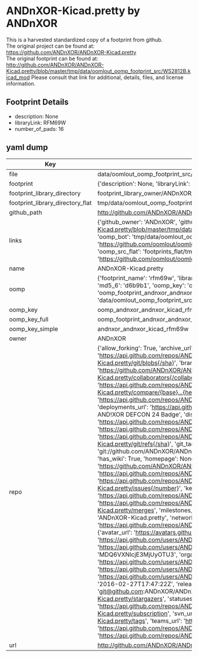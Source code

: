# ANDnXOR-Kicad.pretty by ANDnXOR  
This is a harvested standardized copy of a footprint from github.  
The original project can be found at:  
https://github.com/ANDnXOR/ANDnXOR-Kicad.pretty  
The original footprint can be found at:
http://github.com/ANDnXOR/ANDnXOR-Kicad.pretty/blob/master/tmp/data/oomlout_oomp_footprint_src/WS2812B.kicad_mod
Please consult that link for additional, details, files, and license information.  
## Footprint Details
* description: None  
* libraryLink: RFM69W  
* number_of_pads: 16  
## yaml dump  
| Key | Value |  
| --- | --- |  
| file | data/oomlout_oomp_footprint_src/ANDnXOR-Kicad.pretty/RFM69W.kicad_mod |  
| footprint | {'description': None, 'libraryLink': 'RFM69W', 'number_of_pads': 16} |  
| footprint_library_directory | footprint_library_owner/ANDnXOR_ANDnXOR-Kicad.pretty |  
| footprint_library_directory_flat | tmp/data/oomlout_oomp_footprint_src/footprints_flat/andnxor_andnxor_kicad_rfm69w/working |  
| github_path | http://github.com/ANDnXOR/ANDnXOR-Kicad.pretty/blob/master/tmp/data/oomlout_oomp_footprint_src/RFM69W.kicad_mod |  
| links | {'github_owner': 'ANDnXOR', 'github_repo_name': 'ANDnXOR-Kicad.pretty', 'github_src': 'http://github.com/ANDnXOR/ANDnXOR-Kicad.pretty/blob/master/tmp/data/oomlout_oomp_footprint_src/WS2812B.kicad_mod', 'github_src_repo': 'https://github.com/ANDnXOR/ANDnXOR-Kicad.pretty', 'oomp_bot': 'tmp/data/oomlout_oomp_footprint_src/footprints/andnxor_andnxor_kicad_rfm69w/working', 'oomp_bot_github': 'https://github.com/oomlout/oomlout_oomp_footprint_bot/tree/main/tmp/data/oomlout_oomp_footprint_src/footprints/andnxor_andnxor_kicad_rfm69w/working', 'oomp_src_flat': 'footprints_flat/tmp/data/oomlout_oomp_footprint_src/footprints_flat/andnxor_andnxor_kicad_rfm69w/working', 'oomp_src_flat_github': 'https://github.com/oomlout/oomlout_oomp_footprint_src/tree/main/tmp/data/oomlout_oomp_footprint_src/footprints_flat/andnxor_andnxor_kicad_rfm69w/working'} |  
| name | ANDnXOR-Kicad.pretty |  
| oomp | {'footprint_name': 'rfm69w', 'library_name': 'andnxor_kicad', 'md5': 'd6b9b14e424d98a072654bfbbce1691e', 'md5_10': 'd6b9b14e42', 'md5_5': 'd6b9b', 'md5_6': 'd6b9b1', 'oomp_key': 'oomp_andnxor_andnxor_kicad_rfm69w', 'oomp_key_extra': 'oomp_footprint_andnxor_andnxor_kicad_rfm69w', 'oomp_key_full': 'oomp_footprint_andnxor_andnxor_kicad_rfm69w_d6b9b1', 'oomp_key_simple': 'andnxor_andnxor_kicad_rfm69w', 'original_filename': 'data/oomlout_oomp_footprint_src/ANDnXOR-Kicad.pretty/RFM69W.kicad_mod', 'owner_name': 'andnxor'} |  
| oomp_key | oomp_andnxor_andnxor_kicad_rfm69w |  
| oomp_key_full | oomp_footprint_andnxor_andnxor_kicad_rfm69w |  
| oomp_key_simple | andnxor_andnxor_kicad_rfm69w |  
| owner | ANDnXOR |  
| repo | {'allow_forking': True, 'archive_url': 'https://api.github.com/repos/ANDnXOR/ANDnXOR-Kicad.pretty/{archive_format}{/ref}', 'archived': False, 'assignees_url': 'https://api.github.com/repos/ANDnXOR/ANDnXOR-Kicad.pretty/assignees{/user}', 'blobs_url': 'https://api.github.com/repos/ANDnXOR/ANDnXOR-Kicad.pretty/git/blobs{/sha}', 'branches_url': 'https://api.github.com/repos/ANDnXOR/ANDnXOR-Kicad.pretty/branches{/branch}', 'clone_url': 'https://github.com/ANDnXOR/ANDnXOR-Kicad.pretty.git', 'collaborators_url': 'https://api.github.com/repos/ANDnXOR/ANDnXOR-Kicad.pretty/collaborators{/collaborator}', 'comments_url': 'https://api.github.com/repos/ANDnXOR/ANDnXOR-Kicad.pretty/comments{/number}', 'commits_url': 'https://api.github.com/repos/ANDnXOR/ANDnXOR-Kicad.pretty/commits{/sha}', 'compare_url': 'https://api.github.com/repos/ANDnXOR/ANDnXOR-Kicad.pretty/compare/{base}...{head}', 'contents_url': 'https://api.github.com/repos/ANDnXOR/ANDnXOR-Kicad.pretty/contents/{+path}', 'contributors_url': 'https://api.github.com/repos/ANDnXOR/ANDnXOR-Kicad.pretty/contributors', 'created_at': '2016-02-27T17:23:57Z', 'default_branch': 'master', 'deployments_url': 'https://api.github.com/repos/ANDnXOR/ANDnXOR-Kicad.pretty/deployments', 'description': 'Kicad components and footprints used by the AND!XOR DEFCON 24 Badge', 'disabled': False, 'downloads_url': 'https://api.github.com/repos/ANDnXOR/ANDnXOR-Kicad.pretty/downloads', 'events_url': 'https://api.github.com/repos/ANDnXOR/ANDnXOR-Kicad.pretty/events', 'fork': False, 'forks': 1, 'forks_count': 1, 'forks_url': 'https://api.github.com/repos/ANDnXOR/ANDnXOR-Kicad.pretty/forks', 'full_name': 'ANDnXOR/ANDnXOR-Kicad.pretty', 'git_commits_url': 'https://api.github.com/repos/ANDnXOR/ANDnXOR-Kicad.pretty/git/commits{/sha}', 'git_refs_url': 'https://api.github.com/repos/ANDnXOR/ANDnXOR-Kicad.pretty/git/refs{/sha}', 'git_tags_url': 'https://api.github.com/repos/ANDnXOR/ANDnXOR-Kicad.pretty/git/tags{/sha}', 'git_url': 'git://github.com/ANDnXOR/ANDnXOR-Kicad.pretty.git', 'has_discussions': False, 'has_downloads': True, 'has_issues': True, 'has_pages': False, 'has_projects': True, 'has_wiki': True, 'homepage': None, 'hooks_url': 'https://api.github.com/repos/ANDnXOR/ANDnXOR-Kicad.pretty/hooks', 'html_url': 'https://github.com/ANDnXOR/ANDnXOR-Kicad.pretty', 'id': 52678758, 'is_template': False, 'issue_comment_url': 'https://api.github.com/repos/ANDnXOR/ANDnXOR-Kicad.pretty/issues/comments{/number}', 'issue_events_url': 'https://api.github.com/repos/ANDnXOR/ANDnXOR-Kicad.pretty/issues/events{/number}', 'issues_url': 'https://api.github.com/repos/ANDnXOR/ANDnXOR-Kicad.pretty/issues{/number}', 'keys_url': 'https://api.github.com/repos/ANDnXOR/ANDnXOR-Kicad.pretty/keys{/key_id}', 'labels_url': 'https://api.github.com/repos/ANDnXOR/ANDnXOR-Kicad.pretty/labels{/name}', 'language': None, 'languages_url': 'https://api.github.com/repos/ANDnXOR/ANDnXOR-Kicad.pretty/languages', 'license': None, 'merges_url': 'https://api.github.com/repos/ANDnXOR/ANDnXOR-Kicad.pretty/merges', 'milestones_url': 'https://api.github.com/repos/ANDnXOR/ANDnXOR-Kicad.pretty/milestones{/number}', 'mirror_url': None, 'name': 'ANDnXOR-Kicad.pretty', 'network_count': 1, 'node_id': 'MDEwOlJlcG9zaXRvcnk1MjY3ODc1OA==', 'notifications_url': 'https://api.github.com/repos/ANDnXOR/ANDnXOR-Kicad.pretty/notifications{?since,all,participating}', 'open_issues': 0, 'open_issues_count': 0, 'owner': {'avatar_url': 'https://avatars.githubusercontent.com/u/17252957?v=4', 'events_url': 'https://api.github.com/users/ANDnXOR/events{/privacy}', 'followers_url': 'https://api.github.com/users/ANDnXOR/followers', 'following_url': 'https://api.github.com/users/ANDnXOR/following{/other_user}', 'gists_url': 'https://api.github.com/users/ANDnXOR/gists{/gist_id}', 'gravatar_id': '', 'html_url': 'https://github.com/ANDnXOR', 'id': 17252957, 'login': 'ANDnXOR', 'node_id': 'MDQ6VXNlcjE3MjUyOTU3', 'organizations_url': 'https://api.github.com/users/ANDnXOR/orgs', 'received_events_url': 'https://api.github.com/users/ANDnXOR/received_events', 'repos_url': 'https://api.github.com/users/ANDnXOR/repos', 'site_admin': False, 'starred_url': 'https://api.github.com/users/ANDnXOR/starred{/owner}{/repo}', 'subscriptions_url': 'https://api.github.com/users/ANDnXOR/subscriptions', 'type': 'User', 'url': 'https://api.github.com/users/ANDnXOR'}, 'private': False, 'pulls_url': 'https://api.github.com/repos/ANDnXOR/ANDnXOR-Kicad.pretty/pulls{/number}', 'pushed_at': '2016-02-27T17:47:22Z', 'releases_url': 'https://api.github.com/repos/ANDnXOR/ANDnXOR-Kicad.pretty/releases{/id}', 'size': 19, 'ssh_url': 'git@github.com:ANDnXOR/ANDnXOR-Kicad.pretty.git', 'stargazers_count': 3, 'stargazers_url': 'https://api.github.com/repos/ANDnXOR/ANDnXOR-Kicad.pretty/stargazers', 'statuses_url': 'https://api.github.com/repos/ANDnXOR/ANDnXOR-Kicad.pretty/statuses/{sha}', 'subscribers_count': 2, 'subscribers_url': 'https://api.github.com/repos/ANDnXOR/ANDnXOR-Kicad.pretty/subscribers', 'subscription_url': 'https://api.github.com/repos/ANDnXOR/ANDnXOR-Kicad.pretty/subscription', 'svn_url': 'https://github.com/ANDnXOR/ANDnXOR-Kicad.pretty', 'tags_url': 'https://api.github.com/repos/ANDnXOR/ANDnXOR-Kicad.pretty/tags', 'teams_url': 'https://api.github.com/repos/ANDnXOR/ANDnXOR-Kicad.pretty/teams', 'temp_clone_token': None, 'topics': [], 'trees_url': 'https://api.github.com/repos/ANDnXOR/ANDnXOR-Kicad.pretty/git/trees{/sha}', 'updated_at': '2023-09-14T12:36:41Z', 'url': 'https://api.github.com/repos/ANDnXOR/ANDnXOR-Kicad.pretty', 'visibility': 'public', 'watchers': 3, 'watchers_count': 3, 'web_commit_signoff_required': False} |  
| url | http://github.com/ANDnXOR/ANDnXOR-Kicad.pretty |  

